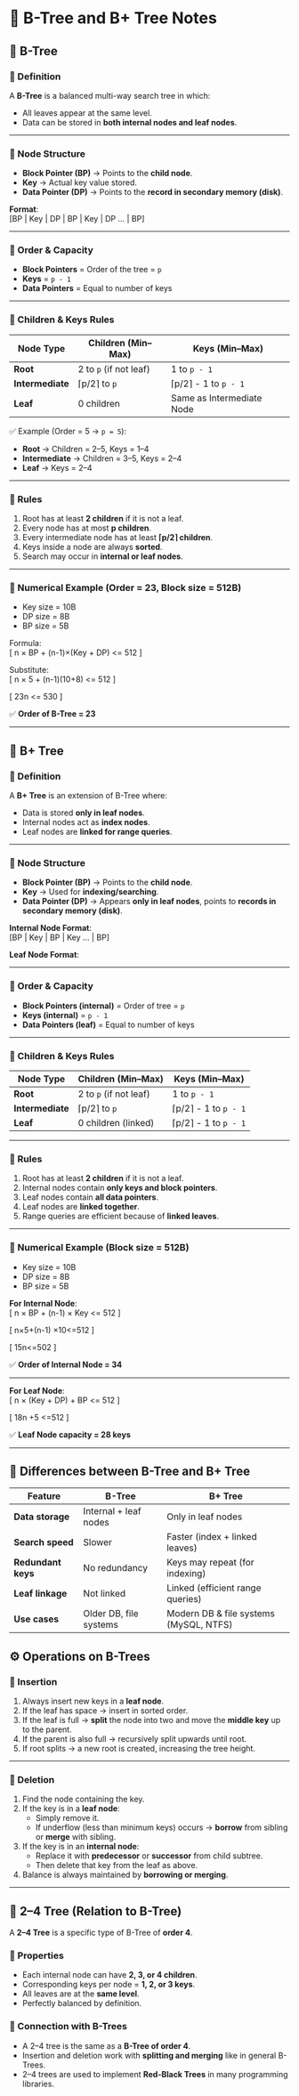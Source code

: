 # 🌳 B-Tree and B+ Tree Notes

## 📘 B-Tree

### 🔹 Definition
A **B-Tree** is a balanced multi-way search tree in which:  
- All leaves appear at the same level.  
- Data can be stored in **both internal nodes and leaf nodes**.  

---

### 🔹 Node Structure

- **Block Pointer (BP)** → Points to the **child node**.  
- **Key** → Actual key value stored.  
- **Data Pointer (DP)** → Points to the **record in secondary memory (disk)**.  

**Format**:  
[BP | Key | DP | BP | Key | DP ... | BP]

---

### 🔹 Order & Capacity
- **Block Pointers** = Order of the tree = `p`  
- **Keys** = `p - 1`  
- **Data Pointers** = Equal to number of keys  

---

### 🔹 Children & Keys Rules

| Node Type        | Children (Min–Max)        | Keys (Min–Max)           |
|------------------|----------------------------|---------------------------|
| **Root**         | 2 to `p` (if not leaf)    | 1 to `p - 1`              |
| **Intermediate** | ⌈p/2⌉ to `p`              | ⌈p/2⌉ - 1 to `p - 1`     |
| **Leaf**         | 0 children                | Same as Intermediate Node |

✅ Example (Order = 5 → `p = 5`):  
- **Root** → Children = 2–5, Keys = 1–4  
- **Intermediate** → Children = 3–5, Keys = 2–4  
- **Leaf** → Keys = 2–4  

---

### 🔹 Rules
1. Root has at least **2 children** if it is not a leaf.  
2. Every node has at most **p children**.  
3. Every intermediate node has at least **⌈p/2⌉ children**.  
4. Keys inside a node are always **sorted**.  
5. Search may occur in **internal or leaf nodes**.  

---

### 🔹 Numerical Example (Order = 23, Block size = 512B)

- Key size = 10B  
- DP size = 8B  
- BP size = 5B  

Formula:  
\[
n × BP + (n-1)×(Key + DP) <= 512
\]

Substitute:  
\[
n × 5 + (n-1)(10+8) <= 512
\]

\[
23n <= 530
\]

✅ **Order of B-Tree = 23**

---

## 📘 B+ Tree

### 🔹 Definition
A **B+ Tree** is an extension of B-Tree where:  
- Data is stored **only in leaf nodes**.  
- Internal nodes act as **index nodes**.  
- Leaf nodes are **linked for range queries**.  

---

### 🔹 Node Structure

- **Block Pointer (BP)** → Points to the **child node**.  
- **Key** → Used for **indexing/searching**.  
- **Data Pointer (DP)** → Appears **only in leaf nodes**, points to **records in secondary memory (disk)**.  

**Internal Node Format**:  
[BP | Key | BP | Key ... | BP]

**Leaf Node Format**:  

---

### 🔹 Order & Capacity
- **Block Pointers (internal)** = Order of tree = `p`  
- **Keys (internal)** = `p - 1`  
- **Data Pointers (leaf)** = Equal to number of keys  

---

### 🔹 Children & Keys Rules

| Node Type        | Children (Min–Max)        | Keys (Min–Max)           |
|------------------|----------------------------|---------------------------|
| **Root**         | 2 to `p` (if not leaf)    | 1 to `p - 1`              |
| **Intermediate** | ⌈p/2⌉ to `p`              | ⌈p/2⌉ - 1 to `p - 1`     |
| **Leaf**         | 0 children (linked)       | ⌈p/2⌉ - 1 to `p - 1`     |

---

### 🔹 Rules
1. Root has at least **2 children** if it is not a leaf.  
2. Internal nodes contain **only keys and block pointers**.  
3. Leaf nodes contain **all data pointers**.  
4. Leaf nodes are **linked together**.  
5. Range queries are efficient because of **linked leaves**.  

---

### 🔹 Numerical Example (Block size = 512B)

- Key size = 10B  
- DP size = 8B  
- BP size = 5B  

**For Internal Node**:  
\[
n × BP + (n-1) × Key <= 512
\]

\[
n×5+(n-1) ×10<=512
\]

\[
15n<=502
\]

✅ **Order of Internal Node = 34**

---

**For Leaf Node**:  
\[
n × (Key + DP) + BP <= 512
\]

\[
18n +5 <=512
\]

✅ **Leaf Node capacity = 28 keys**

---

## 🔑 Differences between B-Tree and B+ Tree

| Feature              | B-Tree                               | B+ Tree                                  |
|----------------------|---------------------------------------|-------------------------------------------|
| **Data storage**     | Internal + leaf nodes                | Only in leaf nodes                        |
| **Search speed**     | Slower                               | Faster (index + linked leaves)            |
| **Redundant keys**   | No redundancy                        | Keys may repeat (for indexing)            |
| **Leaf linkage**     | Not linked                           | Linked (efficient range queries)          |
| **Use cases**        | Older DB, file systems               | Modern DB & file systems (MySQL, NTFS)    |

## ⚙️ Operations on B-Trees

### 🔹 Insertion
1. Always insert new keys in a **leaf node**.  
2. If the leaf has space → insert in sorted order.  
3. If the leaf is full → **split** the node into two and move the **middle key** up to the parent.  
4. If the parent is also full → recursively split upwards until root.  
5. If root splits → a new root is created, increasing the tree height.

---

### 🔹 Deletion
1. Find the node containing the key.  
2. If the key is in a **leaf node**:  
   - Simply remove it.  
   - If underflow (less than minimum keys) occurs → **borrow** from sibling or **merge** with sibling.  
3. If the key is in an **internal node**:  
   - Replace it with **predecessor** or **successor** from child subtree.  
   - Then delete that key from the leaf as above.  
4. Balance is always maintained by **borrowing or merging**.

---

## 🌲 2–4 Tree (Relation to B-Tree)

A **2–4 Tree** is a specific type of B-Tree of **order 4**.  

### 🔹 Properties
- Each internal node can have **2, 3, or 4 children**.  
- Corresponding keys per node = **1, 2, or 3 keys**.  
- All leaves are at the **same level**.  
- Perfectly balanced by definition.  

### 🔹 Connection with B-Trees
- A 2–4 tree is the same as a **B-Tree of order 4**.  
- Insertion and deletion work with **splitting and merging** like in general B-Trees.  
- 2–4 trees are used to implement **Red-Black Trees** in many programming libraries.


